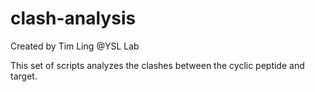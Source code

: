 # clash-analysis
Created by Tim Ling @YSL Lab

This set of scripts analyzes the clashes between the cyclic peptide and target.
